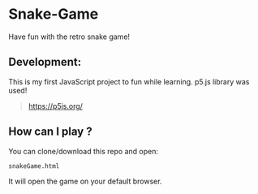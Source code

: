 # Snake-Game
Have fun with the retro snake game!

## Development:

This is my first JavaScript project to fun while learning.
p5.js library was used!
>https://p5js.org/


## How can I play ?

You can clone/download this repo and open:

```
snakeGame.html
```
It will open the game on your default browser.
